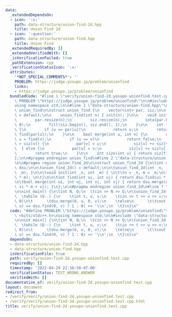 ```yaml
---
data:
  _extendedDependsOn:
  - icon: ':x:'
    path: data-structure/union-find-2d.hpp
    title: Union Find 2d
  - icon: ':question:'
    path: data-structure/union-find.hpp
    title: Union Find
  _extendedRequiredBy: []
  _extendedVerifiedWith: []
  _isVerificationFailed: true
  _pathExtension: cpp
  _verificationStatusIcon: ':x:'
  attributes:
    '*NOT_SPECIAL_COMMENTS*': ''
    PROBLEM: https://judge.yosupo.jp/problem/unionfind
    links:
    - https://judge.yosupo.jp/problem/unionfind
  bundledCode: "#line 1 \"verify/union-find-2d.yosupo-unionfind.test.cpp\"\n#define\
    \ PROBLEM \"https://judge.yosupo.jp/problem/unionfind\"\n\n#include <bits/stdc++.h>\n\
    using namespace std;\n\n#line 1 \"data-structure/union-find.hpp\"\n#pragma region\
    \ union_find\n\nstruct union_find {\n    vector<int> par, siz;\n\n    union_find()\
    \ = default;\n\n    union_find(int n) { init(n); }\n\n    void init(int n) {\n\
    \        par.resize(n);\n        siz.resize(n);\n        iota(par.begin(), par.end(),\
    \ 0);\n        fill(siz.begin(), siz.end(), 1);\n    }\n\n    int find(int u)\
    \ {\n        if (u == par[u])\n            return u;\n        return par[u] =\
    \ find(par[u]);\n    }\n\n    bool merge(int u, int v) {\n        u = find(u),\
    \ v = find(v);\n        if (u == v)\n            return false;\n        if (siz[u]\
    \ > siz[v]) {\n            par[v] = u;\n            siz[u] += siz[v];\n      \
    \  } else {\n            par[u] = v;\n            siz[v] += siz[u];\n        }\n\
    \        return true;\n    }\n\n    int size(int u) { return siz[find(u)]; }\n\
    };\n\n#pragma endregion union_find\n#line 2 \"data-structure/union-find-2d.hpp\"\
    \n\n#pragma region union_find_2d\n\nstruct union_find_2d {\n\tint n, m;\n\tunion_find\
    \ dsu;\n\n\tunion_find_2d() = default;\n\n\tunion_find_2d(int _n, int _m) { init(_n,\
    \ _m); }\n\n\tvoid init(int _n, int _m) { \n\t\tn = _n, m = _m;\n\t\tdsu.init(n\
    \ * m); \n\t}\n\n\tint find(int ui, int uj) { return dsu.find(ui * m + uj); }\n\
    \n\tbool merge(int ui, int uj, int vi, int vj) { return dsu.merge(ui * m + uj,\
    \ vi * m + vj); }\n};\n\n#pragma endregion union_find_2d\n#line 7 \"verify/union-find-2d.yosupo-unionfind.test.cpp\"\
    \n\nint main() {\n\tint N, Q;\n  \tcin >> N >> Q;\n\tunion_find_2d dsu(1, N);\n\
    \  \twhile (Q--) {\n    \tint t, u, v;\n    \tcin >> t >> u >> v;\n\t\tif (t ==\
    \ 0)\n\t      \tdsu.merge(0, u, 0, v);\n    \telse\n      \t\tcout << (dsu.find(0,\
    \ u) == dsu.find(0, v) ? 1 : 0) << '\\n';\n  \t}\n}\n"
  code: "#define PROBLEM \"https://judge.yosupo.jp/problem/unionfind\"\n\n#include\
    \ <bits/stdc++.h>\nusing namespace std;\n\n#include \"data-structure/union-find-2d.hpp\"\
    \n\nint main() {\n\tint N, Q;\n  \tcin >> N >> Q;\n\tunion_find_2d dsu(1, N);\n\
    \  \twhile (Q--) {\n    \tint t, u, v;\n    \tcin >> t >> u >> v;\n\t\tif (t ==\
    \ 0)\n\t      \tdsu.merge(0, u, 0, v);\n    \telse\n      \t\tcout << (dsu.find(0,\
    \ u) == dsu.find(0, v) ? 1 : 0) << '\\n';\n  \t}\n}\n"
  dependsOn:
  - data-structure/union-find-2d.hpp
  - data-structure/union-find.hpp
  isVerificationFile: true
  path: verify/union-find-2d.yosupo-unionfind.test.cpp
  requiredBy: []
  timestamp: '2022-04-29 22:36:50-07:00'
  verificationStatus: TEST_WRONG_ANSWER
  verifiedWith: []
documentation_of: verify/union-find-2d.yosupo-unionfind.test.cpp
layout: document
redirect_from:
- /verify/verify/union-find-2d.yosupo-unionfind.test.cpp
- /verify/verify/union-find-2d.yosupo-unionfind.test.cpp.html
title: verify/union-find-2d.yosupo-unionfind.test.cpp
---
```

